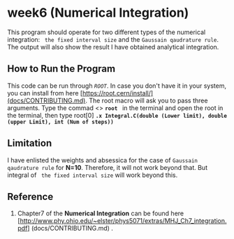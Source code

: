 # week6 (Numerical Integration)
This program should operate for two different types of the numerical integration: ``` the fixed interval size```  and the ```Gaussain qaudrature rule```. The output will also show the result I have obtained analytical integration.  

## How to Run the Program
This code can be run through *`ROOT`*. In case you don't have it in your system, you can install from here [https://root.cern/install/](docs/CONTRIBUTING.md). The root macro will ask you to pass three arguments. 
Type the commad <> **`root `** in the terminal and open the root in the terminal, then type root[0] **`.x Integral.C(double (Lower limit), double (upper Limit), int (Num of steps))`**
## Limitation
I have enlisted  the weights and absessica for the case of ```Gaussain qaudrature rule``` for **N=10**. Therefore, it will not work beyond that. But integral of ``` the fixed interval size``` will work beyond this. 
## Reference 
1. Chapter7 of the **Numerical Integration** can be found here [http://www.phy.ohio.edu/~elster/phys5071/extras/MHJ_Ch7_integration.pdf] (docs/CONTRIBUTING.md) . 
